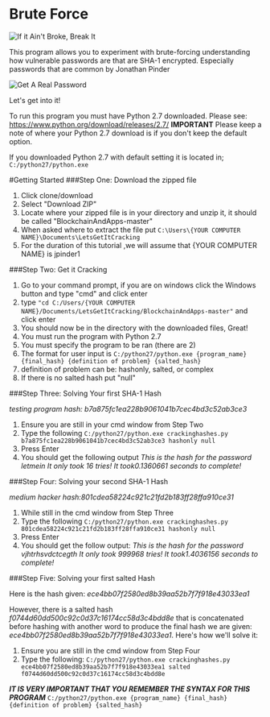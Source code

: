 # Brute Force
![If it Ain't Broke, Break It](https://encrypted-tbn0.gstatic.com/images?q=tbn:ANd9GcTIvG6gLpbjz5Yf1PXgcgRyddhG3SWkaIcX1YxEQt-jFuEUF_a9)

This program allows you to experiment with brute-forcing understanding how vulnerable passwords are that are SHA-1 encrypted. Especially passwords that are common by Jonathan Pinder

![Get A Real Password](http://images.jagran.com/pass_B_20116.jpg)

Let's get into it!

To run this program you must have Python 2.7 downloaded. Please see: https://www.python.org/download/releases/2.7/
**IMPORTANT** Please keep a note of where your Python 2.7 download is if you don't keep the default option.

If you downloaded Python 2.7 with default setting it is located in;
    `C:/python27/python.exe`
    
#Getting Started
###Step One: Download the zipped file
1. Click clone/download
2. Select "Download ZIP"
3. Locate where your zipped file is in your directory and unzip it, it should be called "BlockchainAndApps-master"
4. When asked where to extract the file put 
`C:\Users\{YOUR COMPUTER NAME}\Documents\LetsGetItCracking`
5. For the duration of this tutorial ,we will assume that {YOUR COMPUTER NAME} is jpinder1

###Step Two: Get it Cracking
1. Go to your command prompt, if you are on windows click the Windows button and type "cmd" and click enter
2. type `"cd C:/Users/{YOUR COMPUTER NAME}/Documents/LetsGetItCracking/BlockchainAndApps-master"` and click enter
3. You should now be in the directory with the downloaded files, Great!
4. You must run the program with Python 2.7
5. You must specify the program to be ran (there are 2)
6. The format for user input is `C:/python27/python.exe {program_name} {final_hash} {definition of problem} {salted_hash}`
7. definition of problem can be: hashonly, salted, or complex
8. If there is no salted hash put "null"

###Step Three: Solving Your first SHA-1 Hash

*testing program hash: b7a875fc1ea228b9061041b7cec4bd3c52ab3ce3*
1. Ensure you are still in your cmd window from Step Two
2. Type the following
`C:/python27/python.exe crackinghashes.py b7a875fc1ea228b9061041b7cec4bd3c52ab3ce3 hashonly null`
3. Press Enter
4. You should get the following output
*This is the hash for the password letmein
It only took 16 tries!
It took0.1360661 seconds to complete!*

###Step Four: Solving your second SHA-1 Hash

*medium hacker hash:801cdea58224c921c21fd2b183ff28ffa910ce31*
1. While still in the cmd window from Step Three
2. Type the following
`C:/python27/python.exe crackinghashes.py 801cdea58224c921c21fd2b183ff28ffa910ce31 hashonly null`
3. Press Enter
4. You should get the follow output:
*This is the hash for the password vjhtrhsvdctcegth
It only took 999968 tries!
It took1.4036156 seconds to complete!*

###Step Five: Solving your first salted Hash

Here is the hash given: *ece4bb07f2580ed8b39aa52b7f7f918e43033ea1*

However, there is a salted hash *f0744d60dd500c92c0d37c16174cc58d3c4bdd8e* that is concatenated before hashing with another word to produce the final hash we are given: *ece4bb07f2580ed8b39aa52b7f7f918e43033ea1*. Here's how we'll solve it:

1. Ensure you are still in the cmd window from Step Four
2. Type the following:
`C:/python27/python.exe crackinghashes.py ece4bb07f2580ed8b39aa52b7f7f918e43033ea1 salted f0744d60dd500c92c0d37c16174cc58d3c4bdd8e`

***IT IS VERY IMPORTANT THAT YOU REMEMBER THE SYNTAX FOR THIS PROGRAM*** 
`C:/python27/python.exe {program_name} {final_hash} {definition of problem} {salted_hash}`






    



